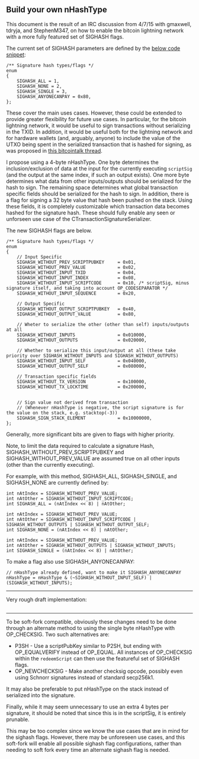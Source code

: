 ## Build your own nHashType 

This document is the result of an IRC discussion from 4/7/15 with gmaxwell, tdryja, and StephenM347, on how to enable the bitcoin lightning network with a more fully featured set of SIGHASH flags.

The current set of SIGHASH parameters are defined by the [below code snippet](https://github.com/bitcoin/bitcoin/blob/v0.10.0/src/script/interpreter.h#L21-L28):

```
/** Signature hash types/flags */
enum
{
    SIGHASH_ALL = 1,
    SIGHASH_NONE = 2,
    SIGHASH_SINGLE = 3,
    SIGHASH_ANYONECANPAY = 0x80,
};
```

These cover the main uses cases. However, these could be extended to provide greater flexibility for future use cases. In particular, for the bitcoin lightning network, it would be useful to sign transactions without serializing in the TXID. In addition, it would be useful both for the lightning network and for hardware wallets (and, arguably, anyone) to include the value of the UTXO being spent in the serialized transaction that is hashed for signing, as was proposed in [this bitcointalk thread](https://bitcointalk.org/index.php?topic=181734.0). 

I propose using a 4-byte nHashType. One byte determines the inclusion/exclusion of data at the input for the currently executing `scriptSig` (and the output at the same index, if such an output exists). One more byte determines what data from other inputs/outputs should be serialized for the hash to sign. The remaining space determines what global transaction specific fields should be serialized for the hash to sign. In addition, there is a flag for signing a 32 byte value that hash been pushed on the stack. Using these fields, it is completely customizable which transaction data becomes hashed for the signature hash. These should fully enable any seen or unforseen use case of the CTransactionSignatureSerializer.

The new SIGHASH flags are below.

```
/** Signature hash types/flags */
enum
{
    // Input Specific
    SIGHASH_WITHOUT_PREV_SCRIPTPUBKEY     = 0x01,
    SIGHASH_WITHOUT_PREV_VALUE            = 0x02,
    SIGHASH_WITHOUT_INPUT_TXID            = 0x04,
    SIGHASH_WITHOUT_INPUT_INDEX           = 0x08,
    SIGHASH_WITHOUT_INPUT_SCRIPTCODE      = 0x10, /* scriptSig, minus signature itself, and taking into account OP_CODESEPARATOR */
    SIGHASH_WITHOUT_INPUT_SEQUENCE        = 0x20,
    
    // Output Specific
    SIGHASH_WITHOUT_OUTPUT_SCRIPTPUBKEY   = 0x40,
    SIGHASH_WITHOUT_OUTPUT_VALUE          = 0x80,
    
    // Wheter to serialize the other (other than self) inputs/outputs at all
    SIGHASH_WITHOUT_INPUTS                = 0x010000,
    SIGHASH_WITHOUT_OUTPUTS               = 0x020000,
    
    // Whether to serialize this input/output at all (these take priority over SIGHASH_WITHOUT_INPUTS and SIGHASH_WITHOUT_OUTPUTS)
    SIGHASH_WITHOUT_INPUT_SELF            = 0x040000,
    SIGHASH_WITHOUT_OUTPUT_SELF           = 0x080000,
    
    // Transaction specific fields
    SIGHASH_WITHOUT_TX_VERSION            = 0x100000,
    SIGHASH_WITHOUT_TX_LOCKTIME           = 0x200000,

    
    // Sign value not derived from transaction
    // (Whenever nHashType is negative, the script signature is for the value on the stack, e.g. stacktop(-3))
    SIGHASH_SIGN_STACK_ELEMENT            = 0x10000000,
};
```

Generally, more significant bits are given to flags with higher priority.

Note, to limit the data required to calculate a signature Hash, SIGHASH_WITHOUT_PREV_SCRIPTPUBKEY and SIGHASH_WITHOUT_PREV_VALUE are assumed true on all other inputs (other than the currently executing).

For example, with this method, SIGHASH_ALL, SIGHASH_SINGLE, and SIGHASH_NONE are currently defined by:

```
int nAtIndex = SIGHASH_WITHOUT_PREV_VALUE;
int nAtOther = SIGHASH_WITHOUT_INPUT_SCRIPTCODE;
int SIGHASH_ALL = (nAtIndex << 8) | nAtOther;

int nAtIndex = SIGHASH_WITHOUT_PREV_VALUE;
int nAtOther = SIGHASH_WITHOUT_INPUT_SCRIPTCODE | SIGHASH_WITHOUT_OUTPUTS | SIGHASH_WITHOUT_OUTPUT_SELF;
int SIGHASH_NONE = (nAtIndex << 8) | nAtOther;

int nAtIndex = SIGHASH_WITHOUT_PREV_VALUE;
int nAtOther = SIGHASH_WITHOUT_OUTPUTS | SIGHASH_WITHOUT_INPUTS;
int SIGHASH_SINGLE = (nAtIndex << 8) | nAtOther;
```

To make a flag also use SIGHASH_ANYONECANPAY:

```
// nHashType already defined, want to make it SIGHASH_ANYONECANPAY
nHashType = nHashType & (~SIGHASH_WITHOUT_INPUT_SELF) | (SIGHASH_WITHOUT_INPUTS);
```
-----

Very rough draft implementation: 

```

```

-----

To be soft-fork compatible, obviously these changes need to be done through an alternate method to using the single byte nHashType with OP_CHECKSIG. Two such alternatives are:

 - P3SH - Use a scriptPubKey similar to P2SH, but ending with OP_EQUALVERIFY instead of OP_EQUAL. All instances of OP_CHECKSIG within the `redeemScript` can then use the featureful set of SIGHASH flags.
 - OP_NEWCHECKSIG - Make another checksig opcode, possibly even using Schnorr signatures instead of standard secp256k1. 

It may also be preferable to put nHashType on the stack instead of serialized into the signature.

Finally, while it may seem unnecessary to use an extra 4 bytes per signature, it should be noted that since this is in the scriptSig, it is entirely prunable. 

This may be too complex since we know the use cases that are in mind for the sighash flags. However, there may be unforeseen use cases, and this soft-fork will enable all possible sighash flag configurations, rather than needing to soft fork every time an alternate sighash flag is needed.

